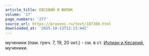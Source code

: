 ```yaml
---
article_title: ЕВСЕВИЙ И ФИЛИК
volume: '17'
page_numbers: '277'
source_url: https://pravenc.ru/text/187380.html
downloaded_at: '2025-10-13T12:13:44Z'
---
```


мученики (пам. греч. 7, 19, 20 окт.) - см. в ст. [Иулиан и Кесарий](<https://pravenc.ru/text/Иулиан и Кесарий.html>), мученики.
